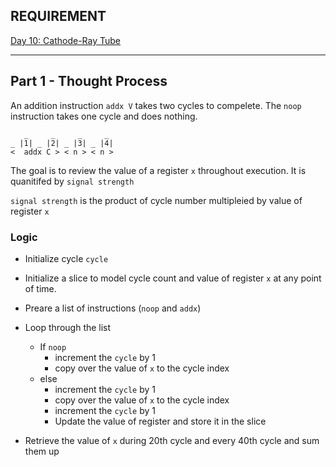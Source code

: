 
## REQUIREMENT

[Day 10: Cathode-Ray Tube](https://adventofcode.com/2022/day/10)

---
## Part 1 - Thought Process

An addition instruction `addx V` takes two cycles to compelete.
The `noop` instruction takes one cycle and does nothing. 

```
   _     _     _     _ 
_ |1| _ |2| _ |3| _ |4|
<  addx C > < n > < n >

```

The goal is to review the value of a register `x` throughout execution. It is quanitifed by `signal strength` 

`signal strength` is the product of cycle number multipleied by value of register `x`

### Logic

- Initialize cycle `cycle`
- Initialize a slice to model cycle count and value of register `x` at any point of time.

- Preare a list of instructions (`noop` and `addx`)
- Loop through the list
    - If `noop`
        - increment the `cycle` by 1
        - copy over the value of `x` to the cycle index
    - else 
        - increment the `cycle` by 1
        - copy over the value of `x` to the cycle index
        - increment the `cycle` by 1
        - Update the value of register and store it in the slice


- Retrieve the value of `x` during 20th cycle and every 40th cycle and sum them up



